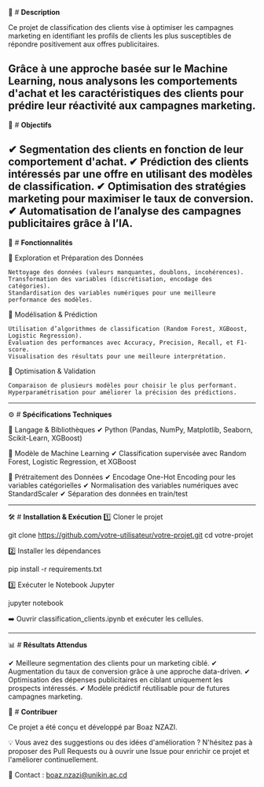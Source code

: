 📌 # **Description**

Ce projet de classification des clients vise à optimiser les campagnes marketing en identifiant les profils de clients les plus susceptibles de répondre positivement aux offres publicitaires.

Grâce à une approche basée sur le Machine Learning, nous analysons les comportements d'achat et les caractéristiques des clients pour prédire leur réactivité aux campagnes marketing.
---

🎯 # **Objectifs**

✔ Segmentation des clients en fonction de leur comportement d'achat.
✔ Prédiction des clients intéressés par une offre en utilisant des modèles de classification.
✔ Optimisation des stratégies marketing pour maximiser le taux de conversion.
✔ Automatisation de l’analyse des campagnes publicitaires grâce à l’IA.
---

🚀 # **Fonctionnalités**

🔹 Exploration et Préparation des Données

    Nettoyage des données (valeurs manquantes, doublons, incohérences).
    Transformation des variables (discrétisation, encodage des catégories).
    Standardisation des variables numériques pour une meilleure performance des modèles.

🔹 Modélisation & Prédiction

    Utilisation d’algorithmes de classification (Random Forest, XGBoost, Logistic Regression).
    Évaluation des performances avec Accuracy, Precision, Recall, et F1-score.
    Visualisation des résultats pour une meilleure interprétation.

🔹 Optimisation & Validation

    Comparaison de plusieurs modèles pour choisir le plus performant.
    Hyperparamétrisation pour améliorer la précision des prédictions.

---

⚙️ # **Spécifications Techniques**

📌 Langage & Bibliothèques
✔ Python (Pandas, NumPy, Matplotlib, Seaborn, Scikit-Learn, XGBoost)

📌 Modèle de Machine Learning
✔ Classification supervisée avec Random Forest, Logistic Regression, et XGBoost

📌 Prétraitement des Données
✔ Encodage One-Hot Encoding pour les variables catégorielles
✔ Normalisation des variables numériques avec StandardScaler
✔ Séparation des données en train/test

---

🛠️ # **Installation & Exécution**
1️⃣ Cloner le projet

git clone https://github.com/votre-utilisateur/votre-projet.git
cd votre-projet

2️⃣ Installer les dépendances

pip install -r requirements.txt

3️⃣ Exécuter le Notebook Jupyter

jupyter notebook

➡️ Ouvrir classification_clients.ipynb et exécuter les cellules.

---

📊 # **Résultats Attendus**

✔ Meilleure segmentation des clients pour un marketing ciblé.
✔ Augmentation du taux de conversion grâce à une approche data-driven.
✔ Optimisation des dépenses publicitaires en ciblant uniquement les prospects intéressés.
✔ Modèle prédictif réutilisable pour de futures campagnes marketing.

📩 # **Contribuer**

Ce projet a été conçu et développé par Boaz NZAZI.

💡 Vous avez des suggestions ou des idées d'amélioration ?
N'hésitez pas à proposer des Pull Requests ou à ouvrir une Issue pour enrichir ce projet et l'améliorer continuellement.

📧 Contact : boaz.nzazi@unikin.ac.cd
